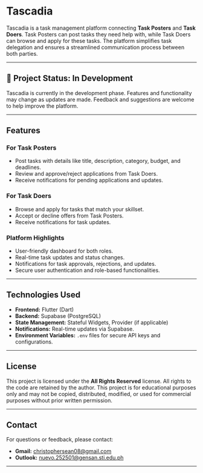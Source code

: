 # **Tascadia**

Tascadia is a task management platform connecting **Task Posters** and **Task Doers**. Task Posters can post tasks they need help with, while Task Doers can browse and apply for these tasks. The platform simplifies task delegation and ensures a streamlined communication process between both parties.

---

## **🚧 Project Status: In Development**

Tascadia is currently in the development phase. Features and functionality may change as updates are made. Feedback and suggestions are welcome to help improve the platform.

---

## **Features**

### **For Task Posters**
- Post tasks with details like title, description, category, budget, and deadlines.
- Review and approve/reject applications from Task Doers.
- Receive notifications for pending applications and updates.

### **For Task Doers**
- Browse and apply for tasks that match your skillset.
- Accept or decline offers from Task Posters.
- Receive notifications for task updates.

### **Platform Highlights**
- User-friendly dashboard for both roles.
- Real-time task updates and status changes.
- Notifications for task approvals, rejections, and updates.
- Secure user authentication and role-based functionalities.

---

## **Technologies Used**

- **Frontend:** Flutter (Dart)
- **Backend:** Supabase (PostgreSQL)
- **State Management:** Stateful Widgets, Provider (if applicable)
- **Notifications:** Real-time updates via Supabase.
- **Environment Variables:** `.env` files for secure API keys and configurations.

---

## License

This project is licensed under the **All Rights Reserved** license. All rights to the code are retained by the author. This project is for educational purposes only and may not be copied, distributed, modified, or used for commercial purposes without prior written permission.

---

## **Contact**

For questions or feedback, please contact:

- **Gmail:** christophersean08@gmail.com
- **Outlook:** nuevo.252501@gensan.sti.edu.ph

---

